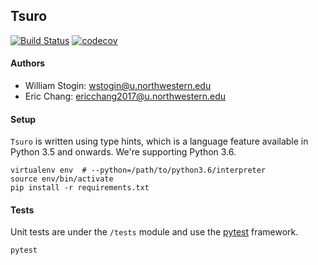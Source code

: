 ## Tsuro

[![Build Status](https://travis-ci.com/chang/Tsuro.svg?token=Vs959weLwfA54UrbgMsc&branch=master)](https://travis-ci.com/chang/Tsuro)
[![codecov](https://codecov.io/gh/chang/Tsuro/branch/master/graph/badge.svg?token=7k8GIzcEI9)](https://codecov.io/gh/chang/Tsuro)

#### Authors
- William Stogin: wstogin@u.northwestern.edu
- Eric Chang: ericchang2017@u.northwestern.edu

#### Setup

`Tsuro` is written using type hints, which is a language feature available in Python 3.5 and onwards. We're supporting Python 3.6.

```
virtualenv env  # --python=/path/to/python3.6/interpreter
source env/bin/activate
pip install -r requirements.txt
```

#### Tests

Unit tests are under the `/tests` module and use the [pytest](http://pytest.org) framework.

```
pytest
```
